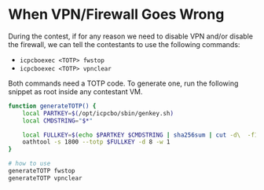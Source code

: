 # When VPN/Firewall Goes Wrong

During the contest, if for any reason we need to disable VPN and/or disable the firewall, we can tell the contestants to use the following commands:

* `icpcboexec <TOTP> fwstop`
* `icpcboexec <TOTP> vpnclear`

Both commands need a TOTP code. To generate one, run the following snippet as root inside any contestant VM.

```bash
function generateTOTP() {
    local PARTKEY=$(/opt/icpcbo/sbin/genkey.sh)
    local CMDSTRING="$*"

    local FULLKEY=$(echo $PARTKEY $CMDSTRING | sha256sum | cut -d\  -f1)
    oathtool -s 1800 --totp $FULLKEY -d 8 -w 1
}

# how to use
generateTOTP fwstop
generateTOTP vpnclear
```
